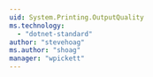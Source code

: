 ```yaml
---
uid: System.Printing.OutputQuality
ms.technology: 
  - "dotnet-standard"
author: "stevehoag"
ms.author: "shoag"
manager: "wpickett"
---
```

